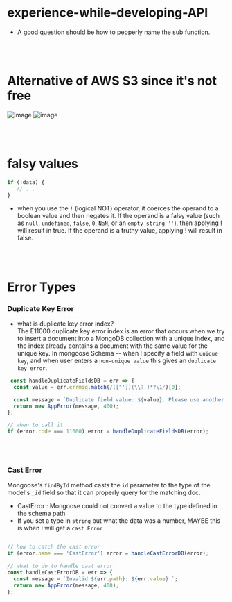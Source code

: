 # experience-while-developing-API
* A good question should be how to peoperly name the sub function.

<br>
<br>

# Alternative of AWS S3 since it's not free
![image](https://github.com/MahinulAbid2/experience-while-developing-API/assets/70069009/d877cf96-9458-47a7-831e-4f060b78fe5d)
![image](https://github.com/MahinulAbid2/experience-while-developing-API/assets/70069009/c9fcea53-fec0-42f3-b487-2e8e8e7e9b99)

<br>
<br>

# falsy values 
```javascript
if (!data) {
   // ...
}
```
* when you use the `!` (logical NOT) operator, it coerces the operand to a boolean value and then negates it. If the operand is a falsy value (such as `null`, `undefined`, `false`, `0`, `NaN`, or an `empty string ''`), then applying ! will result in true. If the operand is a truthy value, applying ! will result in false.


<br>
<br>

# Error Types
### Duplicate Key Error
* what is duplicate key error index? <br> The E11000 duplicate key error index is an error that occurs when we try to insert a document into a MongoDB collection with a unique index, and the index already contains a document with the same value for the unique key. In mongoose Schema -- when I specify a field with `unique key`, and when user enters a `non-unique value` this gives an `duplicate key error`.
```javascript
 const handleDuplicateFieldsDB = err => {
  const value = err.errmsg.match(/(["'])(\\?.)*?\1/)[0];

  const message = `Duplicate field value: ${value}. Please use another value!`;
  return new AppError(message, 400);
};

// when to call it
if (error.code === 11000) error = handleDuplicateFieldsDB(error);
```

<br>
<br>

### Cast Error
Mongoose's `findById` method casts the `id` parameter to the type of the model's `_id` field so that it can properly query for the matching doc. 
* CastError : Mongoose could not convert a value to the type defined in the schema path. 
* If you set a type in `string` but what the data was a number, MAYBE this is when I will get a `cast Error`
```javascript

// how to catch the cast error
if (error.name === 'CastError') error = handleCastErrorDB(error);

// what to do to handle cast error
const handleCastErrorDB = err => {
  const message = `Invalid ${err.path}: ${err.value}.`;
  return new AppError(message, 400);
};

```




